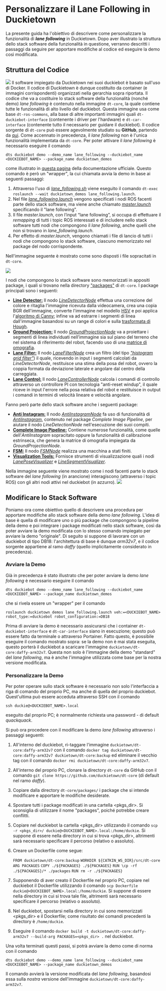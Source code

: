 ﻿# Personalizzare il Lane Following in Duckietown

La presente guida ha l'obiettivo di descrivere come personalizzare la funzionalità di ***lane following*** in Duckietown. Dopo aver illustrato la struttura dello stack software della funzionalità in questione, verranno descritti i passaggi da seguire per apportare modifiche al codice ed eseguire la demo così modificata. 

## Struttura del Codice 
![](./img/dt-code-structure.png)
Il software impiegato da Duckietown nei suoi duckiebot è basato sull'uso di Docker. Il codice di Duckietown è dunque costituito da container (e immagini corrispondenti) organizzati nella gerarchia sopra riportata.
Il codice che va a costituire lo stack software della funzionalità (nonché demo) *lane following* è contenuto nella immagine `dt-core`, la quale contiene tutte le funzionalità di alto livello del duckiebot. Questa immagine usa come base `dt-ros-commons`, alla base di altre importanti immagini quali `dt-duckiebot-interface` (contenente i driver per l'hardware) e `dt-car-interface` (contenente tutto il necessario per guidare il duckiebot).
Il codice sorgente di `dt-core` può essere agevolmente studiato su **GitHub**, partendo da [qui](https://github.com/duckietown/dt-core). Come accennato in precedenza, il *lane following* non è l'unica funzionalità implementata da `dt-core`. Per poter attivare il *lane following* è necessario eseguire il comando

    dts duckiebot demo --demo_name lane_following --duckiebot_name <DUCKIEBOT_NAME> --package_name duckietown_demos

come illustrato in [questa pagina](https://docs.duckietown.org/daffy/opmanual_duckiebot/out/demo_lane_following.html) della documentazione ufficiale. Questo comando è però un "wrapper",  la cui chiamata avvia la demo in base ai seguenti passaggi:

 1. Attraverso l'uso di *[lane_following.sh](https://github.com/duckietown/dt-core/blob/daffy/launchers/lane_following.sh)* viene eseguito il comando `dt-exec roslaunch --wait duckietown_demos lane_following.launch`.
 2. Nel file *[lane_following.launch](https://github.com/duckietown/dt-core/blob/daffy/packages/duckietown_demos/launch/lane_following.launch)* vengono specificati i nodi ROS facenti parte dello stack software, ma viene anche chiamato *[master.launch](https://github.com/duckietown/dt-core/blob/daffy/packages/duckietown_demos/launch/master.launch#L129)* specificando il "lane following".
 3. Il file *master.launch*, con l’input “lane following”, si occupa di effettuare il *remapping* di tutti i topic ROS interessati e di includere nello stack software tutti nodi che compongono il *lane following*, anche quelli che non si trovano in *lane_following.launch*.
 4. Per effetto di *master.launch*, vengono chiamati i file di lancio di tutti i nodi che compongono lo stack software, ciascuno memorizzato nel package del nodo corrispondente.

Nell'immagine seguente è mostrato come sono disposti i file sopracitati in `dt-core`.

![](./img/dt-core.png)

I nodi che compongono lo stack software sono memorizzati in appositi package, i quali si trovano nella directory ["packages"](https://github.com/duckietown/dt-core/tree/daffy/packages) di `dt-core`. I package principali sono i seguenti: 

 - **[Line Detector:](https://github.com/duckietown/dt-core/tree/daffy/packages/line_detector)** Il nodo *[LineDetectorNode](https://github.com/duckietown/dt-core/blob/daffy/packages/line_detector/src/line_detector_node.py)* effettua una correzione del colore e ritaglia l'immagine ricevuta dalla videocamera, crea una copia BGR dell'immagine, converte l'immagine nel modello [HSV](https://it.wikipedia.org/wiki/Hue_Saturation_Brightness) e poi applica l'[algoritmo di Canny](https://it.wikipedia.org/wiki/Algoritmo_di_Canny); infine va ad estrarre i segmenti di linea dall'immagine basandosi su un range di colori e sulla [trasformata di Hough](https://it.wikipedia.org/wiki/Trasformata_di_Hough).
 - **[Ground Projection:](https://github.com/duckietown/dt-core/tree/daffy/packages/ground_projection)** Il nodo *[GroundProjectionNode](https://github.com/duckietown/dt-core/blob/daffy/packages/ground_projection/src/ground_projection_node.py)* va a proiettare i segmenti di linea individuati nell’immagine sia sul piano del terreno che nel sistema di riferimento del robot, facendo uso di una [matrice di omografia](https://en.wikipedia.org/wiki/Homography_%28computer_vision%29).
 - **[Lane Filter:](https://github.com/duckietown/dt-core/tree/daffy/packages/lane_filter)** Il nodo *[LaneFilterNode](https://github.com/duckietown/dt-core/blob/daffy/packages/lane_filter/src/lane_filter_node.py)* crea un filtro (del tipo *["histogram grid filter"](https://calvinfeng.gitbook.io/probabilistic-robotics/basics/nonparametric-filters/01-histogram-filter)*) il quale, ricevendo in input i segmenti calcolati da *LineDetectorNode*, restituisce una stima della posa del robot, ovvero la coppia formata da deviazione laterale e angolare dal centro della carreggiata.
 - **[Lane Control:](https://github.com/duckietown/dt-core/tree/daffy/packages/lane_control)** Il nodo *[LaneControllerNode](https://github.com/duckietown/dt-core/blob/daffy/packages/lane_control/src/lane_controller_node.py)* calcola i comandi di controllo attraverso un controllore PI con tecnologia "anti-reset windup", il quale riceve in input l'errore nella posa relativa del robot e restituisce in output i comandi in termini di velocità lineare e velocità angolare.

Fanno però parte dello stack software anche i seguenti package:

 - **[Anti Instagram:](https://github.com/duckietown/dt-core/tree/daffy/packages/anti_instagram)** Il nodo *[AntiInstagramNode](https://github.com/duckietown/dt-core/blob/daffy/packages/anti_instagram/src/anti_instagram_node.py)* fa uso di funzionalità di *[AntiInstagram](https://github.com/duckietown/dt-core/blob/daffy/packages/complete_image_pipeline/include/image_processing/anti_instagram.py)*, contenuto nel package *Complete Image Pipeline*, per aiutare il nodo *LineDetectionNode* nell'esecuzione dei suoi compiti.
 - **[Complete Image Pipeline:](https://github.com/duckietown/dt-core/tree/daffy/packages/complete_image_pipeline)** Contiene numerose funzionalità, come quelle dell'*AntiInstagram* sopracitato oppure la funzionalità di calibrazione estrinseca, che genera la matrice di omografia impiegata da *GroundProjectionNode*. 
 - **[FSM:](https://github.com/duckietown/dt-core/tree/daffy/packages/fsm)** Il nodo *[FSMNode](https://github.com/duckietown/dt-core/blob/daffy/packages/fsm/src/fsm_node.py)* realizza una macchina a stati finiti. 
 - **[Visualization Tools:](https://github.com/duckietown/dt-core/tree/daffy/packages/visualization_tools)** Fornisce strumenti di visualizzazione quali i nodi *[LanePoseVisualizer](https://github.com/duckietown/dt-core/blob/daffy/packages/visualization_tools/src/lane_pose_visualizer_node.py)* e *[LineSegmentVisualizer](https://github.com/duckietown/dt-core/blob/daffy/packages/visualization_tools/src/line_segment_visualizer_node.py)*.

Nella immagine seguente viene mostrato come i nodi facenti parte lo stack software del *lane following* (in arancione) interagiscono (attraverso i topic ROS) con gli altri nodi attivi nel duckiebot (in azzurro).
![](./img/nodes-scheme.png)

## Modificare lo Stack Software
Poniamo ora come obiettivo quello di descrivere una procedura per apportare modifiche allo stack software della demo *lane following*. L'idea di base è quella di modificare uno o più package che compongono la pipeline della demo e poi integrare i package modificati nello stack software, così da poter avviare la demo modificata con lo stesso comando impiegato per avviare la demo "originale". Di seguito si suppone di lavorare con un duckiebot di tipo DB18: l'architettura di base è dunque *arm32v7*, e il codice sorgente appartiene al ramo *daffy* (quello implicitamente considerato in precedenza).

### Avviare la Demo
Già in precedenza è stato illustrato che per poter avviare la demo *lane following* è necessario eseguire il comando

    dts duckiebot demo --demo_name lane_following --duckiebot_name <DUCKIEBOT_NAME> --package_name duckietown_demos

che si rivela essere un "wrapper" per il comando 

    roslaunch duckietown_demos lane_following.launch veh:=<DUCKIEBOT_NAME> robot_type:=duckiebot robot_configuration:=DB18

Prima di avviare la demo è necessario assicurarsi che i container `dt-duckiebot-interface` e `dt-car-interface` siano in esecuzione; questo può essere fatto da terminale o attraverso Portainer. Fatto questo, è possibile eseguire il comando mostrato sopra: se la demo non è mai stata eseguita, questo porterà il duckiebot a scaricare l'immagine `duckietown/dt-core:daffy-arm32v7`. Questa non solo è l'immagine della demo "standard" del *lane following*, ma è anche l'immagine utilizzata come base per la nostra versione modificata.

### Personalizzare la Demo
Per poter operare sullo stack software è necessario non solo l'interfaccia a riga di comando del proprio PC, ma anche di quella del proprio duckiebot. Quest'ultima può essere acceduta attraverso SSH con il comando

    ssh duckie@<DUCKIEBOT_NAME>.local

eseguito dal proprio PC; è normalmente richiesta una password - di default *quackquack*.

Si può ora procedere con il modificare la demo *lane following* attraverso i passaggi seguenti:

 1. All'interno del duckiebot, ri-taggare l'immagine `duckietown/dt-core:daffy-arm32v7` con il comando `docker tag duckietown/dt-core:daffy-arm32v7 duckietown/dt-core:backup` ed eliminare il vecchio tag con il comando `docker rmi duckietown/dt-core:daffy-arm32v7`.
 2. All'interno del proprio PC, clonare la directory `dt-core` da GitHub con il comando `git clone https://github.com/duckietown/dt-core` (di default nel ramo *daffy*).
 3. Copiare dalla directory `dt-core/packages/` i package che si intende modificare e apportare le modifiche desiderate.
 4. Spostare tutti i package modificati in una cartella <pkgs_dir>. Si sconsiglia di utilizzare il nome "packages", poiché potrebbe creare conflitti.
 5. Copiare nel duckiebot la cartella <pkgs_dir> utilizzando il comando `scp -r <pkgs_dir>/ duckie@<DUCKIEBOT_NAME>.local:/home/duckie`. Si suppone di essere nella directory in cui si trova <pkgs_dir>, altrimenti sarà necessario specificare il percorso (relativo o assoluto).
 6. Creare un Dockerfile come segue:

    `FROM duckietown/dt-core:backup`
   `WORKDIR ${CATKIN_WS_DIR}/src/dt-core`
  `ARG PACKAGES`
   `COPY ./${PACKAGES} ./${PACKAGES}`
   `RUN \cp -rf ./${PACKAGES}/* ./packages`
   `RUN rm -r ./${PACKAGES}`

 7. Supponendo di aver creato il Dockerfile nel proprio PC, copiare nel duckiebot il Dockerfile utilizzando il comando `scp Dockerfile duckie@<DUCKIEBOT_NAME>.local:/home/duckie`. Si suppone di essere nella directory in cui si trova tale file, altrimenti sarà necessario specificare il percorso (relativo o assoluto).
 8. Nel duckiebot, spostarsi nella directory in cui sono memorizzati <pkgs_dir> e il Dockerfile; come risultato dei comandi precedenti la directory è `/home/duckie`.
 9. Eseguire il comando `docker build -t duckietown/dt-core:daffy-arm32v7 --build-arg PACKAGES=<pkgs_dir> .` nel duckiebot.

Una volta terminati questi passi, si potrà avviare la demo come di norma con il comando

    dts duckiebot demo --demo_name lane_following --duckiebot_name <DUCKIEBOT_NAME> --package_name duckietown_demos

Il comando avvierà la versione modificata del *lane following*, basandosi essa sulla *nostra* versione dell'immagine `duckietown/dt-core:daffy-arm32v7`.
